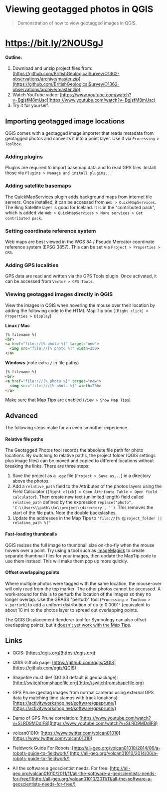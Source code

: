 # Viewing geotagged photos in QGIS

> Demonstration of how to view geotagged images in QGIS.

# https://bit.ly/2NOUSgJ

#### Outline:

1. Download and unzip project files from:
[https://github.com/BritishGeologicalSurvey/O1362-observations/archive/master.zip](https://github.com/BritishGeologicalSurvey/O1362-observations/archive/master.zip)
2. Watch YouTube video: [https://www.youtube.com/watch?v=BgjsfM8mUsc](https://www.youtube.com/watch?v=BgjsfM8mUsc)
3. Try it for yourself.


## Importing geotagged image locations

QGIS comes with a geotagged image importer that reads metadata from geotagged
photos and converts it into a point layer.  Use it via `Processing > Toolbox`.


### Adding plugins

Plugins are required to import basemap data and to read GPS files.  Install
those via `Plugins > Manage and install plugins...`

### Adding satellite basemaps

The QuickMapServices plugin adds background maps from internet tile servers.
Once installed, it can be accessed from `Web > QuickMapServices`.  The Bing
Satellite layer is good for Iceland.  It is in the "contributed pack", which is
added via `Web > QuickMapServices > More services > Get contributed pack`.


### Setting coordinate reference system

Web maps are best viewed in the WGS 84 / Pseudo Mercator coordinate reference
system (EPSG
3857). This can be set via `Project > Properties > CRS`.


### Adding GPS localities

GPS data are read and written via the GPS Tools plugin.  Once activated, it can
be accessed from `Vector > GPS Tools`.


### Viewing geotagged images directly in QGIS

View the images in QGIS when hovering the mouse over their location by adding
the following code to the HTML Map Tip box (`[Right click] > Properties > Display`)

**Linux / Mac**

```html
[% filename %]
<br>
<a href="file://[% photo %]" target="new">
  <img src="file://[% photo %]" width=200>
</a>
```

**Windows** (note extra `/` in file paths)

```html
[% filename %]
<br>
<a href="file:///[% photo %]" target="new">
  <img src="file:///[% photo %]" width=200>
</a>
```

Make sure that Map Tips are enabled (`View > Show Map Tips`)


## Advanced

The following steps make for an even smoother experience.


#### Relative file paths

The Geotagged Photos tool records the absolute file path for photo
locations.  By switching to relative paths, the project folder (QGIS settings
plus image files) can be moved and
copied to different locations without breaking the links.  There are three steps:

1. Save the project as a `.qgz` file (`Project > Save as...`) in a directory
   above the photos.
2. Add a `relative_path` field to the Attributes of the photos layers using the
   Field Calculator (`[Right click] > Open Attribute Table > Open field calculator`).  Then create new text (unlimited length) field called `relative_path` defined by the expression `replace("photo", 'C:\\Users\\path\\to\\project\\directory', '')`. This removes the start of the file path. Note the double backslashes.
3. Update the addresses in the Map Tips to `"file://[%
   @project_folder || relative_path %]"`


#### Fast-loading thumbnails

QGIS resizes the full image to thumbnail size on-the-fly when the mouse hovers over a point.  Try using a tool such as [ImageMagick](https://www.imagemagick.org/) to create separate thumbnail files for your images, then
update the MapTip code to use them instead.  This will
make them pop up more quickly.


#### Offset overlapping points

Where multiple photos were tagged with the same location, the mouse-over will
only read from the top marker.  The other photos cannot be accessed.
A work-around for this is to perturb the location of the images so they no
longer overlap.  Use the GRASS "perturb" tool (`Processing > Toolbox > v.perturb`) to add a uniform distribution of up to 0.0001° (equivalent to
about 10 m) to the photos layer to spread out overlapping points.

The QGIS Displacement Renderer tool for Symbology can also offset overlapping
points, but it [doesn't yet work with the Map
Tips](https://issues.qgis.org/issues/16131).

## Links

+ QGIS: [https://qgis.org](https://qgis.org)
+ QGIS Github page:
  [https://github.com/qgis/QGIS](https://github.com/qgis/QGIS)
+ Shapefile must die! (QGIS3 default is geopackage): [http://switchfromshapefile.org](http://switchfromshapefile.org)
+ GPS Prune (geotag images from normal cameras using external GPS data by
  matching time stamps with track locations):
  [https://activityworkshop.net/software/gpsprune/](https://activityworkshop.net/software/gpsprune/)
+ Demo of GPS Prune correlation:
  [https://www.youtube.com/watch?v=SLRD9MDdIF8](https://www.youtube.com/watch?v=SLRD9MDdIF8)

+ volcan01010: [https://www.twitter.com/volcan01010](https://www.twitter.com/volcan01010)
+ Fieldwork Guide For Robots:
  [http://all-geo.org/volcan01010/2014/06/a-robots-guide-to-fieldwork/](http://all-geo.org/volcan01010/2014/06/a-robots-guide-to-fieldwork/)
+ All the software a geoscientist needs. For free:
  [http://all-geo.org/volcan01010/2011/11/all-the-software-a-geoscientists-needs-for-free/](http://all-geo.org/volcan01010/2011/11/all-the-software-a-geoscientists-needs-for-free/)
